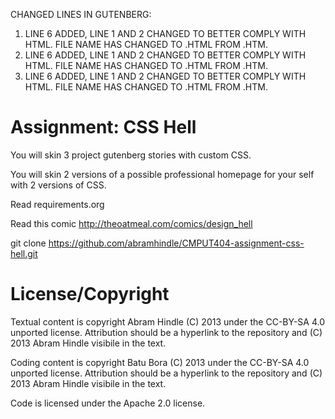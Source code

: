 CHANGED LINES IN GUTENBERG:
1. LINE 6 ADDED,  LINE 1 AND 2 CHANGED TO BETTER COMPLY WITH HTML. FILE NAME HAS CHANGED TO .HTML FROM .HTM.
1. LINE 6 ADDED,  LINE 1 AND 2 CHANGED TO BETTER COMPLY WITH HTML. FILE NAME HAS CHANGED TO .HTML FROM .HTM.
1. LINE 6 ADDED,  LINE 1 AND 2 CHANGED TO BETTER COMPLY WITH HTML. FILE NAME HAS CHANGED TO .HTML FROM .HTM.


Assignment: CSS Hell
====================

You will skin 3 project gutenberg stories with custom CSS.

You will skin 2 versions of a possible professional homepage for your
self with 2 versions of CSS.

Read requirements.org

Read this comic http://theoatmeal.com/comics/design_hell

git clone https://github.com/abramhindle/CMPUT404-assignment-css-hell.git



License/Copyright
=================

Textual content is copyright Abram Hindle (C) 2013 under the CC-BY-SA
4.0 unported license. Attribution should be a hyperlink to the
repository and (C) 2013 Abram Hindle visibile in the text.

Coding content is copyright Batu Bora (C) 2013 under the CC-BY-SA
4.0 unported license. Attribution should be a hyperlink to the
repository and (C) 2013 Abram Hindle visibile in the text.

Code is licensed under the Apache 2.0 license.


